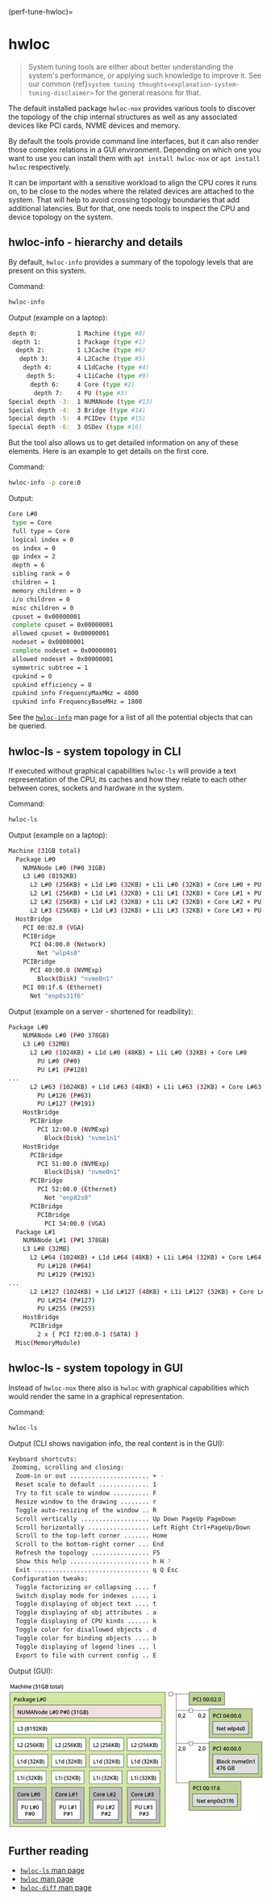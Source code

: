 (perf-tune-hwloc)=
# hwloc

> System tuning tools are either about better understanding the system's
> performance, or applying such knowledge to improve it. See our common
> {ref}`system tuning thoughts<explanation-system-tuning-disclaimer>` for
> the general reasons for that.

The default installed package `hwloc-nox` provides various tools to discover the
topology of the chip internal structures as well as any associated devices
like PCI cards, NVME devices and memory.

By default the tools provide command line interfaces, but it can also render
those complex relations in a GUI environment. Depending on which one you want
to use you can install them with `apt install hwloc-nox` or `apt install hwloc`
respectively.

It can be important with a sensitive workload to align the CPU cores
it runs on, to be close to the nodes where the related devices are attached
to the system. That will help to avoid crossing topology boundaries that
add additional latencies. But for that, one needs tools to inspect the
CPU and device topology on the system.

## hwloc-info - hierarchy and details

By default, `hwloc-info` provides a summary of the topology levels that are
present on this system.

Command:

```bash
hwloc-info
```

Output (example on a laptop):

```bash
depth 0:           1 Machine (type #0)
 depth 1:          1 Package (type #1)
  depth 2:         1 L3Cache (type #6)
   depth 3:        4 L2Cache (type #5)
    depth 4:       4 L1dCache (type #4)
     depth 5:      4 L1iCache (type #9)
      depth 6:     4 Core (type #2)
       depth 7:    4 PU (type #3)
Special depth -3:  1 NUMANode (type #13)
Special depth -4:  3 Bridge (type #14)
Special depth -5:  4 PCIDev (type #15)
Special depth -6:  3 OSDev (type #16)
```

But the tool also allows us to get detailed information on any of these
elements. Here is an example to get details on the first core.

Command:

```bash
hwloc-info -p core:0
```

Output:

```bash
Core L#0
 type = Core
 full type = Core
 logical index = 0
 os index = 0
 gp index = 2
 depth = 6
 sibling rank = 0
 children = 1
 memory children = 0
 i/o children = 0
 misc children = 0
 cpuset = 0x00000001
 complete cpuset = 0x00000001
 allowed cpuset = 0x00000001
 nodeset = 0x00000001
 complete nodeset = 0x00000001
 allowed nodeset = 0x00000001
 symmetric subtree = 1
 cpukind = 0
 cpukind efficiency = 0
 cpukind info FrequencyMaxMHz = 4000
 cpukind info FrequencyBaseMHz = 1800
```

See the [`hwloc-info`](https://manpages.ubuntu.com/manpages/noble/man1/hwloc-info.1.html)
man page for a list of all the potential objects that can be queried.

## hwloc-ls - system topology in CLI

If executed without graphical capabilities `hwloc-ls` will provide a text
representation of the CPU, its caches and how they relate to each other
between cores, sockets and hardware in the system.

Command:

```bash
hwloc-ls
```

Output (example on a laptop):

```bash
Machine (31GB total)
  Package L#0
    NUMANode L#0 (P#0 31GB)
    L3 L#0 (8192KB)
      L2 L#0 (256KB) + L1d L#0 (32KB) + L1i L#0 (32KB) + Core L#0 + PU L#0 (P#0)
      L2 L#1 (256KB) + L1d L#1 (32KB) + L1i L#1 (32KB) + Core L#1 + PU L#1 (P#1)
      L2 L#2 (256KB) + L1d L#2 (32KB) + L1i L#2 (32KB) + Core L#2 + PU L#2 (P#2)
      L2 L#3 (256KB) + L1d L#3 (32KB) + L1i L#3 (32KB) + Core L#3 + PU L#3 (P#3)
  HostBridge
    PCI 00:02.0 (VGA)
    PCIBridge
      PCI 04:00.0 (Network)
        Net "wlp4s0"
    PCIBridge
      PCI 40:00.0 (NVMExp)
        Block(Disk) "nvme0n1"
    PCI 00:1f.6 (Ethernet)
      Net "enp0s31f6"
```

Output (example on a server - shortened for readbility):

```bash
Package L#0
    NUMANode L#0 (P#0 378GB)
    L3 L#0 (32MB)
      L2 L#0 (1024KB) + L1d L#0 (48KB) + L1i L#0 (32KB) + Core L#0
        PU L#0 (P#0)
        PU L#1 (P#128)
...
      L2 L#63 (1024KB) + L1d L#63 (48KB) + L1i L#63 (32KB) + Core L#63
        PU L#126 (P#63)
        PU L#127 (P#191)
    HostBridge
      PCIBridge
        PCI 12:00.0 (NVMExp)
          Block(Disk) "nvme1n1"
    HostBridge
      PCIBridge
        PCI 51:00.0 (NVMExp)
          Block(Disk) "nvme0n1"
      PCIBridge
        PCI 52:00.0 (Ethernet)
          Net "enp82s0"
      PCIBridge
        PCIBridge
          PCI 54:00.0 (VGA)
  Package L#1
    NUMANode L#1 (P#1 378GB)
    L3 L#8 (32MB)
      L2 L#64 (1024KB) + L1d L#64 (48KB) + L1i L#64 (32KB) + Core L#64
        PU L#128 (P#64)
        PU L#129 (P#192)
...
      L2 L#127 (1024KB) + L1d L#127 (48KB) + L1i L#127 (32KB) + Core L#127
        PU L#254 (P#127)
        PU L#255 (P#255)
    HostBridge
      PCIBridge
        2 x { PCI f2:00.0-1 (SATA) }
  Misc(MemoryModule)
```

## hwloc-ls - system topology in GUI

Instead of `hwloc-nox` there also is `hwloc` with graphical capabilities which
would render the same in a graphical representation.

Command:

```bash
hwloc-ls
```

Output (CLI shows navigation info, the real content is in the GUI):

```bash
Keyboard shortcuts:
 Zooming, scrolling and closing:
  Zoom-in or out ...................... + -
  Reset scale to default .............. 1
  Try to fit scale to window .......... F
  Resize window to the drawing ........ r
  Toggle auto-resizing of the window .. R
  Scroll vertically ................... Up Down PageUp PageDown
  Scroll horizontally ................. Left Right Ctrl+PageUp/Down
  Scroll to the top-left corner ....... Home
  Scroll to the bottom-right corner ... End
  Refresh the topology ................ F5
  Show this help ...................... h H ?
  Exit ................................ q Q Esc
 Configuration tweaks:
  Toggle factorizing or collapsing .... f
  Switch display mode for indexes ..... i
  Toggle displaying of object text .... t
  Toggle displaying of obj attributes . a
  Toggle displaying of CPU kinds ...... k
  Toggle color for disallowed objects . d
  Toggle color for binding objects .... b
  Toggle displaying of legend lines ... l
  Export to file with current config .. E
```

Output (GUI):

![hwlowc-ls UI](../images/hwloc-example.png)

## Further reading

* [`hwloc-ls` man page](https://manpages.ubuntu.com/manpages/noble/en/man1/lstopo.1.html)
* [`hwloc` man page](https://manpages.ubuntu.com/manpages/noble/en/man7/hwloc.7.html)
* [`hwloc-diff` man page](https://manpages.ubuntu.com/manpages/noble/en/man1/hwloc-diff.1.html)
